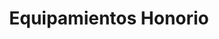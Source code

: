 ---
title: "Equipamientos Honorio"
url: /ciudad-autonoma-de-buenos-aires/equipamientos-honorio/
shop: exterior
---